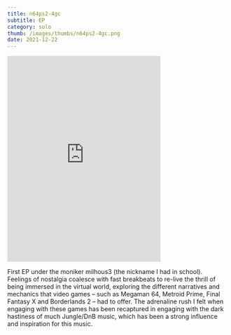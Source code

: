 ```yaml
---
title: n64ps2​-​4gc
subtitle: EP
category: solo
thumb: /images/thumbs/n64ps2-4gc.png
date: 2021-12-22
---
```


<iframe style="border: 0; width: 350px; height: 470px;" src="https://bandcamp.com/EmbeddedPlayer/album=2567969403/size=large/bgcol=ffffff/linkcol=0687f5/tracklist=false/transparent=true/" seamless><a href="https://milhous3.bandcamp.com/album/n64ps2-4gc">n64ps2-4gc by milhous3</a></iframe>

First EP under the moniker milhous3 (the nickname I had in school). Feelings of nostalgia coalesce with fast breakbeats to re-live the thrill of being immersed in the virtual world, exploring the different narratives and mechanics that video games – such as Megaman 64, Metroid Prime, Final Fantasy X and Borderlands 2 – had to offer. The adrenaline rush I felt when engaging with these games has been recaptured in engaging with the dark hastiness of much Jungle/DnB music, which has been a strong influence and inspiration for this music.
